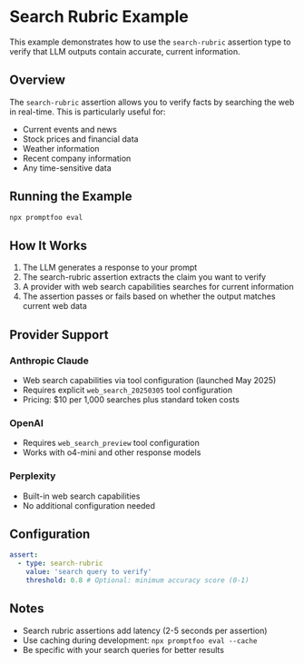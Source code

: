 # Search Rubric Example

This example demonstrates how to use the `search-rubric` assertion type to verify that LLM outputs contain accurate, current information.

## Overview

The `search-rubric` assertion allows you to verify facts by searching the web in real-time. This is particularly useful for:

- Current events and news
- Stock prices and financial data
- Weather information
- Recent company information
- Any time-sensitive data

## Running the Example

```bash
npx promptfoo eval
```

## How It Works

1. The LLM generates a response to your prompt
2. The search-rubric assertion extracts the claim you want to verify
3. A provider with web search capabilities searches for current information
4. The assertion passes or fails based on whether the output matches current web data

## Provider Support

### Anthropic Claude

- Web search capabilities via tool configuration (launched May 2025)
- Requires explicit `web_search_20250305` tool configuration
- Pricing: $10 per 1,000 searches plus standard token costs

### OpenAI

- Requires `web_search_preview` tool configuration
- Works with o4-mini and other response models

### Perplexity

- Built-in web search capabilities
- No additional configuration needed

## Configuration

```yaml
assert:
  - type: search-rubric
    value: 'search query to verify'
    threshold: 0.8 # Optional: minimum accuracy score (0-1)
```

## Notes

- Search rubric assertions add latency (2-5 seconds per assertion)
- Use caching during development: `npx promptfoo eval --cache`
- Be specific with your search queries for better results

